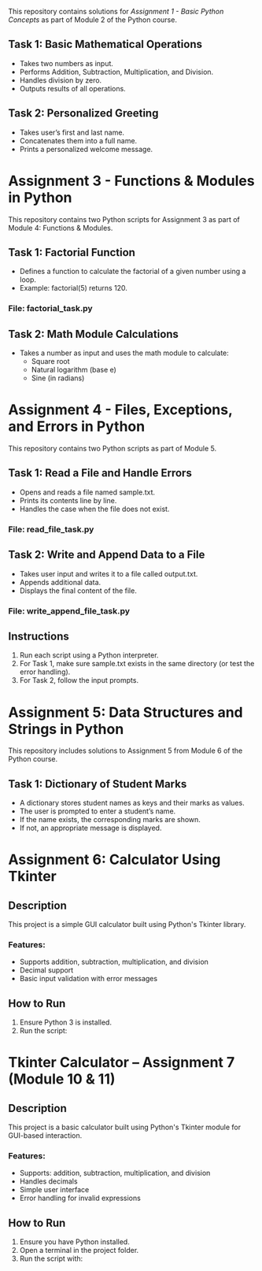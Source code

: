 This repository contains solutions for *Assignment 1 - Basic Python Concepts* as part of Module 2 of the Python course.

##  Task 1: Basic Mathematical Operations
- Takes two numbers as input.
- Performs Addition, Subtraction, Multiplication, and Division.
- Handles division by zero.
- Outputs results of all operations.

##  Task 2: Personalized Greeting
- Takes user’s first and last name.
- Concatenates them into a full name.
- Prints a personalized welcome message.


# Assignment 3 - Functions & Modules in Python

This repository contains two Python scripts for Assignment 3 as part of Module 4: Functions & Modules.

##  Task 1: Factorial Function
- Defines a function to calculate the factorial of a given number using a loop.
- Example: factorial(5) returns 120.

### File: factorial_task.py

##  Task 2: Math Module Calculations
- Takes a number as input and uses the math module to calculate:
  - Square root
  - Natural logarithm (base e)
  - Sine (in radians)

# Assignment 4 - Files, Exceptions, and Errors in Python

This repository contains two Python scripts as part of Module 5.

##  Task 1: Read a File and Handle Errors
- Opens and reads a file named sample.txt.
- Prints its contents line by line.
- Handles the case when the file does not exist.

### File: read_file_task.py

##  Task 2: Write and Append Data to a File
- Takes user input and writes it to a file called output.txt.
- Appends additional data.
- Displays the final content of the file.

### File: write_append_file_task.py

##  Instructions
1. Run each script using a Python interpreter.
2. For Task 1, make sure sample.txt exists in the same directory (or test the error handling).
3. For Task 2, follow the input prompts.


# Assignment 5: Data Structures and Strings in Python

This repository includes solutions to Assignment 5 from Module 6 of the Python course.

## Task 1: Dictionary of Student Marks

- A dictionary stores student names as keys and their marks as values.
- The user is prompted to enter a student’s name.
- If the name exists, the corresponding marks are shown.
- If not, an appropriate message is displayed.


# Assignment 6: Calculator Using Tkinter

## Description

This project is a simple GUI calculator built using Python's Tkinter library.

### Features:
- Supports addition, subtraction, multiplication, and division
- Decimal support
- Basic input validation with error messages

## How to Run

1. Ensure Python 3 is installed.
2. Run the script:


# Tkinter Calculator – Assignment 7 (Module 10 & 11)

## Description
This project is a basic calculator built using Python's Tkinter module for GUI-based interaction.

### Features:
- Supports: addition, subtraction, multiplication, and division
- Handles decimals
- Simple user interface
- Error handling for invalid expressions

## How to Run
1. Ensure you have Python installed.
2. Open a terminal in the project folder.
3. Run the script with:
